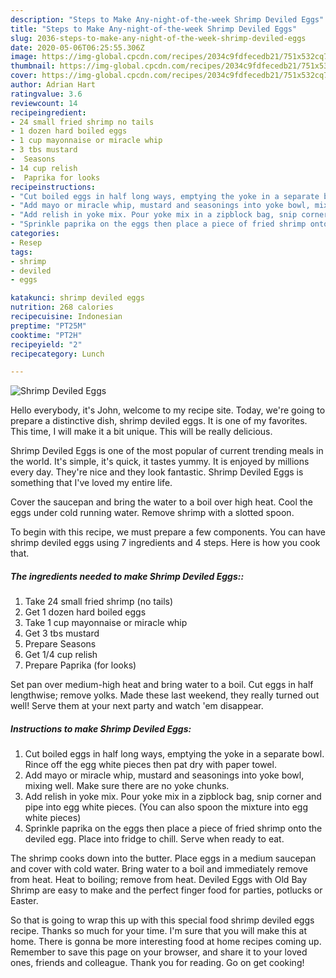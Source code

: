 ```yaml
---
description: "Steps to Make Any-night-of-the-week Shrimp Deviled Eggs"
title: "Steps to Make Any-night-of-the-week Shrimp Deviled Eggs"
slug: 2036-steps-to-make-any-night-of-the-week-shrimp-deviled-eggs
date: 2020-05-06T06:25:55.306Z
image: https://img-global.cpcdn.com/recipes/2034c9fdfecedb21/751x532cq70/shrimp-deviled-eggs-recipe-main-photo.jpg
thumbnail: https://img-global.cpcdn.com/recipes/2034c9fdfecedb21/751x532cq70/shrimp-deviled-eggs-recipe-main-photo.jpg
cover: https://img-global.cpcdn.com/recipes/2034c9fdfecedb21/751x532cq70/shrimp-deviled-eggs-recipe-main-photo.jpg
author: Adrian Hart
ratingvalue: 3.6
reviewcount: 14
recipeingredient:
- 24 small fried shrimp no tails
- 1 dozen hard boiled eggs
- 1 cup mayonnaise or miracle whip
- 3 tbs mustard
-  Seasons
- 14 cup relish
-  Paprika for looks
recipeinstructions:
- "Cut boiled eggs in half long ways, emptying the yoke in a separate bowl. Rince off the egg white pieces then pat dry with paper towel."
- "Add mayo or miracle whip, mustard and seasonings into yoke bowl, mixing well. Make sure there are no yoke chunks."
- "Add relish in yoke mix. Pour yoke mix in a zipblock bag, snip corner and pipe into egg white pieces. (You can also spoon the mixture into egg white pieces)"
- "Sprinkle paprika on the eggs then place a piece of fried shrimp onto the deviled egg. Place into fridge to chill. Serve when ready to eat."
categories:
- Resep
tags:
- shrimp
- deviled
- eggs

katakunci: shrimp deviled eggs
nutrition: 268 calories
recipecuisine: Indonesian
preptime: "PT25M"
cooktime: "PT2H"
recipeyield: "2"
recipecategory: Lunch

---
```



![Shrimp Deviled Eggs](https://img-global.cpcdn.com/recipes/2034c9fdfecedb21/751x532cq70/shrimp-deviled-eggs-recipe-main-photo.jpg)

Hello everybody, it's John, welcome to my recipe site. Today, we're going to prepare a distinctive dish, shrimp deviled eggs. It is one of my favorites. This time, I will make it a bit unique. This will be really delicious.

Shrimp Deviled Eggs is one of the most popular of current trending meals in the world. It's simple, it's quick, it tastes yummy. It is enjoyed by millions every day. They're nice and they look fantastic. Shrimp Deviled Eggs is something that I've loved my entire life.

Cover the saucepan and bring the water to a boil over high heat. Cool the eggs under cold running water. Remove shrimp with a slotted spoon.


To begin with this recipe, we must prepare a few components. You can have shrimp deviled eggs using 7 ingredients and 4 steps. Here is how you cook that.

##### The ingredients needed to make Shrimp Deviled Eggs::

1. Take 24 small fried shrimp (no tails)
1. Get 1 dozen hard boiled eggs
1. Take 1 cup mayonnaise or miracle whip
1. Get 3 tbs mustard
1. Prepare  Seasons
1. Get 1/4 cup relish
1. Prepare  Paprika (for looks)


Set pan over medium-high heat and bring water to a boil. Cut eggs in half lengthwise; remove yolks. Made these last weekend, they really turned out well! Serve them at your next party and watch &#39;em disappear. 

##### Instructions to make Shrimp Deviled Eggs:

1. Cut boiled eggs in half long ways, emptying the yoke in a separate bowl. Rince off the egg white pieces then pat dry with paper towel.
1. Add mayo or miracle whip, mustard and seasonings into yoke bowl, mixing well. Make sure there are no yoke chunks.
1. Add relish in yoke mix. Pour yoke mix in a zipblock bag, snip corner and pipe into egg white pieces. (You can also spoon the mixture into egg white pieces)
1. Sprinkle paprika on the eggs then place a piece of fried shrimp onto the deviled egg. Place into fridge to chill. Serve when ready to eat.


The shrimp cooks down into the butter. Place eggs in a medium saucepan and cover with cold water. Bring water to a boil and immediately remove from heat. Heat to boiling; remove from heat. Deviled Eggs with Old Bay Shrimp are easy to make and the perfect finger food for parties, potlucks or Easter. 

So that is going to wrap this up with this special food shrimp deviled eggs recipe. Thanks so much for your time. I'm sure that you will make this at home. There is gonna be more interesting food at home recipes coming up. Remember to save this page on your browser, and share it to your loved ones, friends and colleague. Thank you for reading. Go on get cooking!
